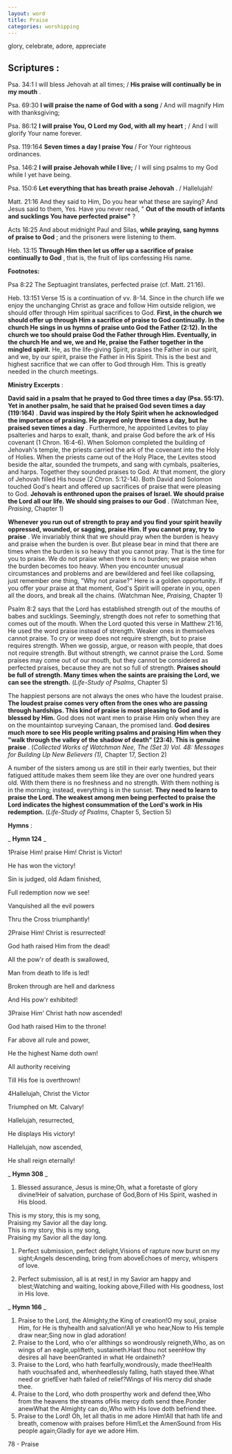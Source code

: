 ```yaml
---
layout: word
title: Praise
categories: worshipping
---
```


glory, celebrate, adore, appreciate

## Scriptures :

Psa. 34:1 I will bless Jehovah at all times; / **His praise will continually be in my mouth** .

Psa. 69:30 **I will praise the name of God with a song** / And will magnify Him with thanksgiving;

Psa. 86:12 **I will praise You, O Lord my God, with all my heart** ; / And I will glorify Your name forever.

Psa. 119:164 **Seven times a day I praise You** / For Your righteous ordinances.

Psa. 146:2 **I will praise Jehovah while I live;** / I will sing psalms to my God while I yet have being.

Psa. 150:6 **Let everything that has breath praise Jehovah** . / Hallelujah!

Matt. 21:16 And they said to Him, Do you hear what these are saying? And Jesus said to them, Yes. Have you never read, " **Out of the mouth of infants and sucklings You have perfected praise"** ?

Acts 16:25 And about midnight Paul and Silas, **while praying, sang hymns of praise to God** ; and the prisoners were listening to them.

Heb. 13:15 **Through Him then let us offer up a sacrifice of praise continually to God** , that is, the fruit of lips confessing His name.

**Footnotes:**

Psa 8:22 The Septuagint translates, perfected praise (cf. Matt. 21:16).

Heb. 13:151 Verse 15 is a continuation of vv. 8-14. Since in the church life we enjoy the unchanging Christ as grace and follow Him outside religion, we should offer through Him spiritual sacrifices to God. **First, in the church we should offer up through Him a sacrifice of praise to God continually. In the church He sings in us hymns of praise unto God the Father (2:12). In the church we too should praise God the Father through Him. Eventually, in the church He and we, we and He, praise the Father together in the mingled spirit.** He, as the life-giving Spirit, praises the Father in our spirit, and we, by our spirit, praise the Father in His Spirit. This is the best and highest sacrifice that we can offer to God through Him. This is greatly needed in the church meetings.

**Ministry Excerpts** :

**David said in a psalm that he prayed to God three times a day (Psa. 55:17). Yet in another psalm, he said that he praised God seven times a day (119:164)** . **David was inspired by the Holy Spirit when he acknowledged the importance of praising. He prayed only three times a day, but he praised seven times a day** . Furthermore, he appointed Levites to play psalteries and harps to exalt, thank, and praise God before the ark of His covenant (1 Chron. 16:4-6). When Solomon completed the building of Jehovah's temple, the priests carried the ark of the covenant into the Holy of Holies. When the priests came out of the Holy Place, the Levites stood beside the altar, sounded the trumpets, and sang with cymbals, psalteries, and harps. Together they sounded praises to God. At that moment, the glory of Jehovah filled His house (2 Chron. 5:12-14). Both David and Solomon touched God's heart and offered up sacrifices of praise that were pleasing to God. **Jehovah is enthroned upon the praises of Israel. We should praise the Lord all our life. We should sing praises to our God** . (Watchman Nee, _Praising_, Chapter 1)

**Whenever you run out of strength to pray and you find your spirit heavily oppressed, wounded, or sagging, praise Him. If you cannot pray, try to praise** . We invariably think that we should pray when the burden is heavy and praise when the burden is over. But please bear in mind that there are times when the burden is so heavy that you cannot pray. That is the time for you to praise. We do not praise when there is no burden; we praise when the burden becomes too heavy. When you encounter unusual circumstances and problems and are bewildered and feel like collapsing, just remember one thing, "Why not praise?" Here is a golden opportunity. If you offer your praise at that moment, God's Spirit will operate in you, open all the doors, and break all the chains. (Watchman Nee, _Praising_, Chapter 1)

Psalm 8:2 says that the Lord has established strength out of the mouths of babes and sucklings. Seemingly, strength does not refer to something that comes out of the mouth. When the Lord quoted this verse in Matthew 21:16, He used the word praise instead of strength. Weaker ones in themselves cannot praise. To cry or weep does not require strength, but to praise requires strength. When we gossip, argue, or reason with people, that does not require strength. But without strength, we cannot praise the Lord. Some praises may come out of our mouth, but they cannot be considered as perfected praises, because they are not so full of strength. **Praises should be full of strength. Many times when the saints are praising the Lord, we can see the strength.** (_Life-Study of Psalms_, Chapter 5)

The happiest persons are not always the ones who have the loudest praise. **The loudest praise comes very often from the ones who are passing through hardships. This kind of praise is most pleasing to God and is blessed by Him.** God does not want men to praise Him only when they are on the mountaintop surveying Canaan, the promised land. **God desires much more to see His people writing psalms and praising Him when they "walk through the valley of the shadow of death" (23:4). This is genuine praise** . (_Collected Works of Watchman Nee, The (Set 3) Vol. 48: Messages for Building Up New Believers (1),_ Chapter 17, Section 2)

A number of the sisters among us are still in their early twenties, but their fatigued attitude makes them seem like they are over one hundred years old. With them there is no freshness and no strength. With them nothing is in the morning; instead, everything is in the sunset. **They need to learn to praise the Lord. The weakest among men being perfected to praise the Lord indicates the highest consummation of the Lord's work in His redemption.** (_Life-Study of Psalms,_ Chapter 5, Section 5)

**Hymns** :

_ **Hymn 124** _

1Praise Him! praise Him! Christ is Victor!

He has won the victory!

Sin is judged, old Adam finished,

Full redemption now we see!

Vanquished all the evil powers

Thru the Cross triumphantly!

2Praise Him! Christ is resurrected!

God hath raised Him from the dead!

All the pow'r of death is swallowed,

Man from death to life is led!

Broken through are hell and darkness

And His pow'r exhibited!

3Praise Him' Christ hath now ascended!

God hath raised Him to the throne!

Far above all rule and power,

He the highest Name doth own!

All authority receiving

Till His foe is overthrown!

4Hallelujah, Christ the Victor

Triumphed on Mt. Calvary!

Hallelujah, resurrected,

He displays His victory!

Hallelujah, now ascended,

He shall reign eternally!

_ **Hymn 308** _

1. Blessed assurance, Jesus is mine;Oh, what a foretaste of glory divine!Heir of salvation, purchase of God,Born of His Spirit, washed in His blood.

This is my story, this is my song,  
Praising my Savior all the day long.  
This is my story, this is my song,  
Praising my Savior all the day long.

1. Perfect submission, perfect delight,Visions of rapture now burst on my sight;Angels descending, bring from aboveEchoes of mercy, whispers of love.

1. Perfect submission, all is at rest,I in my Savior am happy and blest;Watching and waiting, looking above,Filled with His goodness, lost in His love.

_ **Hymn 166** _

1. Praise to the Lord, the Almighty,the King of creation!O my soul, praise Him, for He is thyhealth and salvation!All ye who hear,Now to His temple draw near;Sing now in glad adoration!
2. Praise to the Lord, who o'er allthings so wondrously reigneth,Who, as on wings of an eagle,uplifteth, sustaineth.Hast thou not seenHow thy desires all have beenGranted in what He ordaineth?
3. Praise to the Lord, who hath fearfully,wondrously, made thee!Health hath vouchsafed and, whenheedlessly falling, hath stayed thee.What need or griefEver hath failed of relief?Wings of His mercy did shade thee.
4. Praise to the Lord, who doth prosperthy work and defend thee,Who from the heavens the streams ofHis mercy doth send thee.Ponder anewWhat the Almighty can do,Who with His love doth befriend thee.
5. Praise to the Lord! Oh, let all thatis in me adore Him!All that hath life and breath, comenow with praises before Him!Let the AmenSound from His people again;Gladly for aye we adore Him.

78 - Praise
